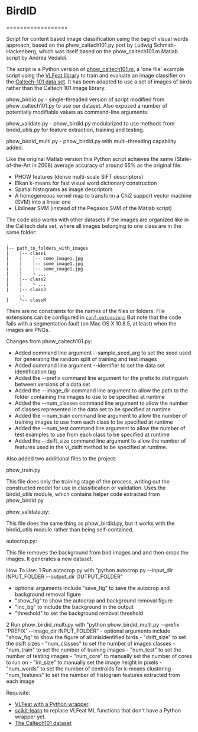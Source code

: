 # BirdID
==================

Script for content based image classification using the bag of visual words approach, based on the phow_caltech101.py port by Ludwig Schmidt-Hackenberg, which was itself based on the phow_caltech101.m Matlab script by Andrea Vedaldi.

The script is a Python version of [phow_caltech101.m][1], a 'one file' example script using the [VLFeat library][6] to train and evaluate an image classifier 
on the [Caltech-101 data set][4]. It has been adapted to use a set of images of birds rather than the Caltech 101 image library.

phow_birdid.py - single-threaded version of script modified from phow_caltech101.py to use our dataset. Also exposed a number of potentially modifiable values as command-line arguments.

phow_validate.py - phow_birdid.py modularized to use methods from birdid_utils.py for feature extraction, training and testing.

phow_birdid_multi.py - phow_birdid.py with multi-threading capability added.

Like the original Matlab version this Python script achieves the same (State-of-the-Art in 2008) average accuracy of around 65% as the original file:

- PHOW features (dense multi-scale SIFT descriptors)
- Elkan k-means for fast visual word dictionary construction
- Spatial histograms as image descriptors
- A homogeneous kernel map to transform a Chi2 support vector machine (SVM) into a linear one
- Liblinear SVM (instead of the Pegasos SVM of the Matlab script)

The code also works with other datasets if the images are organized like in the Calltech data set, where all images belonging to one class are in the same folder:
    
    .
    |-- path_to_folders_with_images
    |    |-- class1
    |    |    |-- some_image1.jpg
    |    |    |-- some_image1.jpg
    |    |    |-- some_image1.jpg
    |    |    └ ...
    |    |-- class2
    |    |    └ ...
    |    |-- class3
        ...
    |    └-- classN

There are no constraints for the names of the files or folders. File extensions can be configured in [`conf.extensions`][7] But note that the code fails with a segmentation fault (on Mac OS X 10.8.5, at least) when the images are PNGs.

Changes from phow_caltech101.py:

- Added command line argument --sample_seed_arg to set the seed used for generating the random split of training and test images
- Added command line argument --identifier to set the data set
identification tag
- Added the --prefix command line argument for the prefix to distinguish between
versions of a data set
- Added the --image_dir command line argument to allow the path to the folder
containing the images to use to be specified at runtime
- Added the --num_classes command line argument to allow the number of classes
represented in the data set to be specified at runtime
- Added the --num_train command line argument to allow the number of training
images to use from each class to be specified at runtime
- Added the --num_test command line argument to allow the number of test
examples to use from each class to be specified at runtime
- Added the --dsift_size command line argument to allow the number of features
used in the vl_dsift method to be specified at runtime.

Also added two additional files to the project:

phow_train.py

This file does only the training stage of the process, writing out the 
constructed model for use in classification or validation. Uses the
birdid_utils module, which contains helper code extracted from 
phow_birdid.py

phow_validate.py:

This file does the same thing as phow_birdid.py, but it works with the 
birdid_utils module rather than being self-contained.

autocrop.py:

This file removes the background from bird images and and then crops the images. It generates
a new dataset.


How To Use:
1 Run autocrop.py with "python autocrop.py --input_dir INPUT_FOLDER --output_dir OUTPUT_FOLDER"
- optional arguments include "save_fig" to save the autocrop and background removal figure
- "show_fig" to show the autocrop and background removal figure
- "inc_bg" to include the background in the output
- "threshold" to set the background removal threshold
    
2 Run phow_birdid_multi.py with "python phow_birdid_multi.py --prefix 'PREFIX' --image_dir INPUT_FOLDER"
	- optional arguments include "show_fig" to show the figure of all misidentified birds
	- "dsift_size" to set the dsift sizes
	- "num_classes" to set the number of images classes
	- "num_train" to set the number of training images
	- "num_test" to set the number of testing images
	- "num_core" to manually set the number of cores to run on
	- "im_size" to manually set the image height in pixels
	- "num_words" to set the number of centroids for k-means clustering
	- "num_features" to set the number of histogram features extracted from each image

Requisite:

- [VLFeat with a Python wrapper][2]
- [scikit-learn][5] to replace VLFeat ML functions that don't have a Python wrapper yet. 
- [The Caltech101 dataset][3]

[5]: http://scikit-learn.org/stable/
[4]: http://www.vision.caltech.edu/Image_Datasets/Caltech101/
[2]: https://pypi.python.org/pypi/pyvlfeat/
[3]: http://www.vision.caltech.edu/Image_Datasets/Caltech101/101_ObjectCategories.tar.gz
[1]: http://www.vlfeat.org/applications/caltech-101-code.html
[6]: http://www.vlfeat.org/index.html
[7]: https://github.com/shackenberg/phow_caltech101.py/blob/master/phow_caltech101.py#L58
